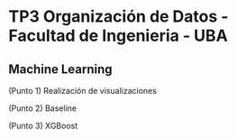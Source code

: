 # TP3 Organización de Datos - Facultad de Ingenieria - UBA

## Machine Learning 

(Punto 1) Realización de visualizaciones

(Punto 2) Baseline

(Punto 3) XGBoost

